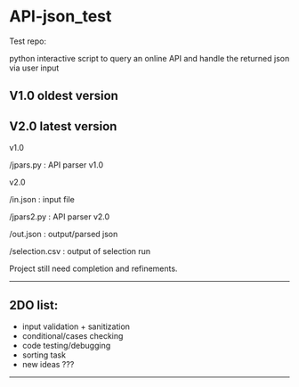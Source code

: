 # API-json_test
Test repo:  

python interactive script to query an online API and handle the returned json via user input  

  
## V1.0 oldest version  
  
## V2.0 latest version  

v1.0  
   
/jpars.py	:	API parser v1.0  
  
v2.0   
  
/in.json	:	input file  
    
/jpars2.py	:	API parser v2.0  
     
/out.json	:	output/parsed json  
     
/selection.csv	:	output of selection run  
  
  
Project still need completion and refinements.  

  
---  
## 2DO list:  

* input validation + sanitization  
* conditional/cases checking  
* code testing/debugging  
* sorting task  
* new ideas ???  
---

